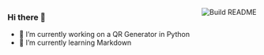 <a href="https://github.com/accoustium/accoustium/actions"><img src="https://github.com/accoustium/accoustium/workflows/Build%20README/badge.svg" align="right" alt="Build README"></a>

### Hi there 👋


- 🔭 I’m currently working on a QR Generator in Python
- 🌱 I’m currently learning Markdown
